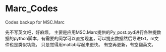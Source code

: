 # Marc_Codes
Codes backup for MSC.Marc

先不写英文吧，好麻烦。
主要是应用MSC.Marc提供的Py_post.pyd进行各种提数据的python脚本，有需要的同学可以直接现套，可以提出数据然后导进txt，m文件也是类似功能，
只是觉得用matlab写起来更快。
有空再更新，有空翻英文。

